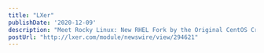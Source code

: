 ```yaml
---
title: "LXer"
publishDate: '2020-12-09'
description: "Meet Rocky Linux: New RHEL Fork by the Original CentOS Creator"
postUrl: "http://lxer.com/module/newswire/view/294621"
---
```

